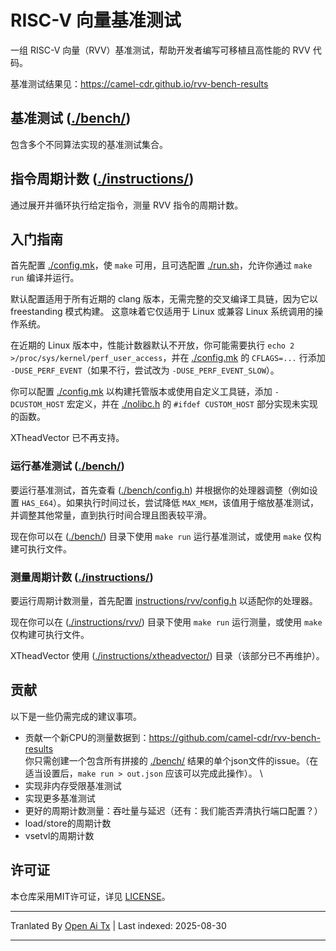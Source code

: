 # RISC-V 向量基准测试

一组 RISC-V 向量（RVV）基准测试，帮助开发者编写可移植且高性能的 RVV 代码。

基准测试结果见：https://camel-cdr.github.io/rvv-bench-results

## 基准测试 ([./bench/](./bench/))

包含多个不同算法实现的基准测试集合。

## 指令周期计数 ([./instructions/](./instructions/))

通过展开并循环执行给定指令，测量 RVV 指令的周期计数。

## 入门指南

首先配置 [./config.mk](https://raw.githubusercontent.com/camel-cdr/rvv-bench/main/./config.mk)，使 `make` 可用，且可选配置 [./run.sh](https://raw.githubusercontent.com/camel-cdr/rvv-bench/main/./run.sh)，允许你通过 `make run` 编译并运行。

默认配置适用于所有近期的 clang 版本，无需完整的交叉编译工具链，因为它以 freestanding 模式构建。
这意味着它仅适用于 Linux 或兼容 Linux 系统调用的操作系统。

在近期的 Linux 版本中，性能计数器默认不开放，你可能需要执行 `echo 2 >/proc/sys/kernel/perf_user_access`，并在 [./config.mk](https://raw.githubusercontent.com/camel-cdr/rvv-bench/main/./config.mk) 的 `CFLAGS=...` 行添加 `-DUSE_PERF_EVENT`（如果不行，尝试改为 `-DUSE_PERF_EVENT_SLOW`）。

你可以配置 [./config.mk](https://raw.githubusercontent.com/camel-cdr/rvv-bench/main/./config.mk) 以构建托管版本或使用自定义工具链，添加 `-DCUSTOM_HOST` 宏定义，并在 [./nolibc.h](https://raw.githubusercontent.com/camel-cdr/rvv-bench/main/./nolibc.h) 的 `#ifdef CUSTOM_HOST` 部分实现未实现的函数。

XTheadVector 已不再支持。

### 运行基准测试 ([./bench/](./bench/))

要运行基准测试，首先查看 ([./bench/config.h](https://raw.githubusercontent.com/camel-cdr/rvv-bench/main/./bench/config.h)) 并根据你的处理器调整（例如设置 `HAS_E64`）。如果执行时间过长，尝试降低 `MAX_MEM`，该值用于缩放基准测试，并调整其他常量，直到执行时间合理且图表较平滑。

现在你可以在 ([./bench/](./bench/)) 目录下使用 `make run` 运行基准测试，或使用 `make` 仅构建可执行文件。

### 测量周期计数 ([./instructions/](./instructions/))

要运行周期计数测量，首先配置 [instructions/rvv/config.h](https://raw.githubusercontent.com/camel-cdr/rvv-bench/main/instructions/rvv/config.h) 以适配你的处理器。

现在你可以在 ([./instructions/rvv/](./instructions/rvv/)) 目录下使用 `make run` 运行测量，或使用 `make` 仅构建可执行文件。

XTheadVector 使用 ([./instructions/xtheadvector/](./instructions/xtheadvector/)) 目录（该部分已不再维护）。
## 贡献

以下是一些仍需完成的建议事项。

* 贡献一个新CPU的测量数据到：https://github.com/camel-cdr/rvv-bench-results \
  你只需创建一个包含所有拼接的 [./bench/](./bench/) 结果的单个json文件的issue。（在适当设置后，`make run > out.json` 应该可以完成此操作）。 \
* 实现非内存受限基准测试
* 实现更多基准测试
* 更好的周期计数测量：吞吐量与延迟（还有：我们能否弄清执行端口配置？）
* load/store的周期计数
* vsetvl的周期计数

## 许可证

本仓库采用MIT许可证，详见 [LICENSE](LICENSE)。




---

Tranlated By [Open Ai Tx](https://github.com/OpenAiTx/OpenAiTx) | Last indexed: 2025-08-30

---